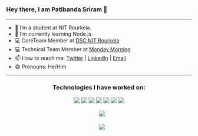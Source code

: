 ### Hey there, I am Patibanda Sriram 👋
---

- 🔭 I’m a student at NIT Rourkela.
- 🌱 I’m currently learning Node.js.
- 💻 CoreTeam Member at [DSC NIT Rourkela](dscnitrourkela.org)
- 💻 Technical Team Member at [Monday Morning](mondaymorning.nitrkl.ac.in)
- 📫 How to reach me: [Twitter](https://twitter.com/PatibandaSriram) | [LinkedIn](https://www.linkedin.com/in/patibanda-sriram-237a0b193/) | [Email](mailto:patibandasriram2k02@gmail.com)
- 😄 Pronouns: He/Him

---
<h3 align = "center"> Technologies I have worked on: </p>
<p align = "center">
  <img src="https://img.shields.io/badge/Flutter%20-%2314354C.svg?&style=for-the-badge&logo=Flutter&logoColor=white"/> 
  <img src="https://img.shields.io/badge/Dart%20-%2300599C.svg?&style=for-the-badge&logo=Dart&logoColor=white"/> 
  <img src="https://img.shields.io/badge/git%20-%23F05033.svg?&style=for-the-badge&logo=git&logoColor=white"/> 
  <img src="https://img.shields.io/badge/GraphQL-E45699?style=for-the-badge&logo=graphql&logoColor=white"/>
  <img src="https://img.shields.io/badge/MongoDB-4EA94B?style=for-the-badge&logo=mongodb&logoColor=white"/>
  <img src="https://img.shields.io/badge/JavaScript-F7DF1E?style=for-the-badge&logo=javascript&logoColor=black"/>
  <img src="https://img.shields.io/badge/Node.js-43853D?style=for-the-badge&logo=node.js&logoColor=white"/>
</p>

&emsp;<img src="https://github-readme-stats.vercel.app/api?username=srirampatibanda&&show_icons=true&title_color=ffffff&icon_color=06BCC1&text_color=F4EDEA&bg_color=000000">

&emsp;<img src="https://github-readme-stats.vercel.app/api/top-langs/?username=srirampatibanda&exclude_repo=MM.SummerTask.2020&layout=compact&hide=swift&title_color=ffffff&icon_color=06BCC1&text_color=F4EDEA&bg_color=000000">
